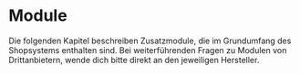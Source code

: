 # Module

Die folgenden Kapitel beschreiben Zusatzmodule, die im Grundumfang des Shopsystems enthalten sind. Bei weiterführenden Fragen zu Modulen von Drittanbietern, wende dich bitte direkt an den jeweiligen Hersteller.


